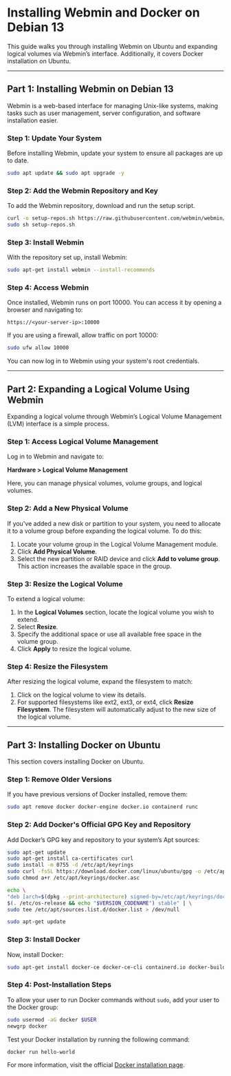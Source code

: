 # Installing Webmin and Docker on Debian 13

This guide walks you through installing Webmin on Ubuntu and expanding logical volumes via Webmin’s interface. Additionally, it covers Docker installation on Ubuntu.

---

## Part 1: Installing Webmin on Debian 13

Webmin is a web-based interface for managing Unix-like systems, making tasks such as user management, server configuration, and software installation easier.

### Step 1: Update Your System

Before installing Webmin, update your system to ensure all packages are up to date.

```bash
sudo apt update && sudo apt upgrade -y
```

### Step 2: Add the Webmin Repository and Key

To add the Webmin repository, download and run the setup script.

```bash
curl -o setup-repos.sh https://raw.githubusercontent.com/webmin/webmin/master/setup-repos.sh
sudo sh setup-repos.sh
```

### Step 3: Install Webmin

With the repository set up, install Webmin:

```bash
sudo apt-get install webmin --install-recommends
```

### Step 4: Access Webmin

Once installed, Webmin runs on port 10000. You can access it by opening a browser and navigating to:

```
https://<your-server-ip>:10000
```

If you are using a firewall, allow traffic on port 10000:

```bash
sudo ufw allow 10000
```

You can now log in to Webmin using your system's root credentials.

---

## Part 2: Expanding a Logical Volume Using Webmin

Expanding a logical volume through Webmin’s Logical Volume Management (LVM) interface is a simple process.

### Step 1: Access Logical Volume Management

Log in to Webmin and navigate to:

**Hardware > Logical Volume Management**

Here, you can manage physical volumes, volume groups, and logical volumes.

### Step 2: Add a New Physical Volume

If you've added a new disk or partition to your system, you need to allocate it to a volume group before expanding the logical volume. To do this:
1. Locate your volume group in the Logical Volume Management module.
2. Click **Add Physical Volume**.
3. Select the new partition or RAID device and click **Add to volume group**. This action increases the available space in the group.

### Step 3: Resize the Logical Volume

To extend a logical volume:
1. In the **Logical Volumes** section, locate the logical volume you wish to extend.
2. Select **Resize**.
3. Specify the additional space or use all available free space in the volume group.
4. Click **Apply** to resize the logical volume.

### Step 4: Resize the Filesystem

After resizing the logical volume, expand the filesystem to match:
1. Click on the logical volume to view its details.
2. For supported filesystems like ext2, ext3, or ext4, click **Resize Filesystem**. The filesystem will automatically adjust to the new size of the logical volume.

---

## Part 3: Installing Docker on Ubuntu

This section covers installing Docker on Ubuntu.

### Step 1: Remove Older Versions

If you have previous versions of Docker installed, remove them:

```bash
sudo apt remove docker docker-engine docker.io containerd runc
```

### Step 2: Add Docker's Official GPG Key and Repository

Add Docker’s GPG key and repository to your system’s Apt sources:

```bash
sudo apt-get update
sudo apt-get install ca-certificates curl
sudo install -m 0755 -d /etc/apt/keyrings
sudo curl -fsSL https://download.docker.com/linux/ubuntu/gpg -o /etc/apt/keyrings/docker.asc
sudo chmod a+r /etc/apt/keyrings/docker.asc

echo \
"deb [arch=$(dpkg --print-architecture) signed-by=/etc/apt/keyrings/docker.asc] https://download.docker.com/linux/ubuntu \
$(. /etc/os-release && echo "$VERSION_CODENAME") stable" | \
sudo tee /etc/apt/sources.list.d/docker.list > /dev/null

sudo apt-get update
```

### Step 3: Install Docker

Now, install Docker:

```bash
sudo apt-get install docker-ce docker-ce-cli containerd.io docker-buildx-plugin docker-compose-plugin
```

### Step 4: Post-Installation Steps

To allow your user to run Docker commands without `sudo`, add your user to the Docker group:

```bash
sudo usermod -aG docker $USER
newgrp docker
```

Test your Docker installation by running the following command:

```bash
docker run hello-world
```

For more information, visit the official [Docker installation page](https://docs.docker.com/engine/install/ubuntu/).
